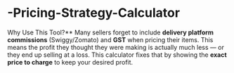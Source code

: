 # -Pricing-Strategy-Calculator
Why Use This Tool?**   Many sellers forget to include **delivery platform commissions** (Swiggy/Zomato) and **GST** when pricing their items. This means the profit they thought they were making is actually much less — or they end up selling at a loss.   This calculator fixes that by showing the **exact price to charge** to keep your desired profit.
